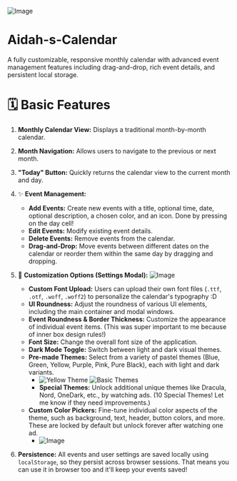 ![Image](https://github.com/user-attachments/assets/ac9f5f81-e779-4af6-8e56-d788f04673f7)
# Aidah-s-Calendar
A fully customizable, responsive monthly calendar with advanced event management features including drag-and-drop, rich event details, and persistent local storage.

# 🗓️ Basic Features
1. **Monthly Calendar View:** Displays a traditional month-by-month calendar.
2. **Month Navigation:** Allows users to navigate to the previous or next month.
3. **"Today" Button:** Quickly returns the calendar view to the current month and day.

4. ✨ **Event Management:**
    * **Add Events:** Create new events with a title, optional time, date, optional description, a chosen color, and an icon. Done by pressing on the day cell!
    * **Edit Events:** Modify existing event details.
    * **Delete Events:** Remove events from the calendar.
    * **Drag-and-Drop:** Move events between different dates on the calendar or reorder them within the same day by dragging and dropping.
6. 🎨 **Customization Options (Settings Modal):**
    ![Image](https://github.com/user-attachments/assets/a89e7553-a869-47f7-8546-b344f76c7b32)
    * **Custom Font Upload:** Users can upload their own font files (`.ttf`, `.otf`, `.woff`, `.woff2`) to personalize the calendar's typography :D
    * **UI Roundness:** Adjust the roundness of various UI elements, including the main container and modal windows.
    * **Event Roundness & Border Thickness:** Customize the appearance of individual event items. (This was super important to me because of inner box design rules!)
    * **Font Size:** Change the overall font size of the application.
    * **Dark Mode Toggle:** Switch between light and dark visual themes.
    * **Pre-made Themes:** Select from a variety of pastel themes (Blue, Green, Yellow, Purple, Pink, Pure Black), each with light and dark variants.
        * ![Yellow Theme](https://github.com/user-attachments/assets/dd06429e-d4f1-4520-9b4f-a6ba145d515a)
    ![Basic Themes](https://github.com/user-attachments/assets/78d95e64-afa0-4d2d-a5b1-89060399f4e0)
        * **Special Themes:** Unlock additional unique themes like Dracula, Nord, OneDark, etc., by watching ads. (10 Special Themes! Let me know if they need improvements.)
    * **Custom Color Pickers:** Fine-tune individual color aspects of the theme, such as background, text, header, button colors, and more. These are locked by default but unlock forever after watching one ad.
        * ![Image](https://github.com/user-attachments/assets/b481a3bc-1b90-4d9c-98b1-32869b08770c)
7. **Persistence:** All events and user settings are saved locally using `localStorage`, so they persist across browser sessions. That means you can use it in browser too and it'll keep your events saved!
